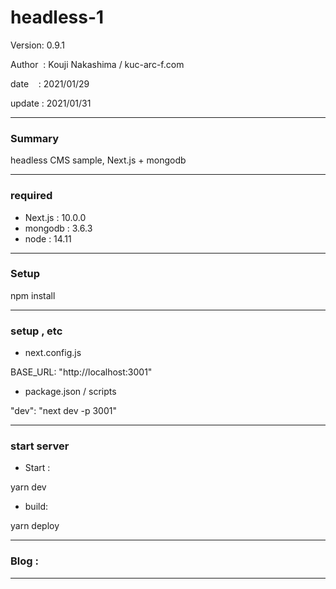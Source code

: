 # headless-1

 Version: 0.9.1

 Author  : Kouji Nakashima / kuc-arc-f.com

 date    : 2021/01/29

 update  : 2021/01/31

***
### Summary

headless CMS sample, Next.js + mongodb

***
### required
* Next.js : 10.0.0
* mongodb : 3.6.3
* node : 14.11


***
### Setup

npm install

***
### setup , etc
* next.config.js

BASE_URL: "http://localhost:3001"

* package.json / scripts

"dev": "next dev -p 3001"

***
### start server
* Start :

yarn dev

* build:

yarn deploy

***
### Blog :

***

